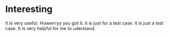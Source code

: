 # Interesting
it is very useful.
Howwrryy you got it.
it is just for a test case.
it is just a test case.
It is very helpful for me to uderstand.
